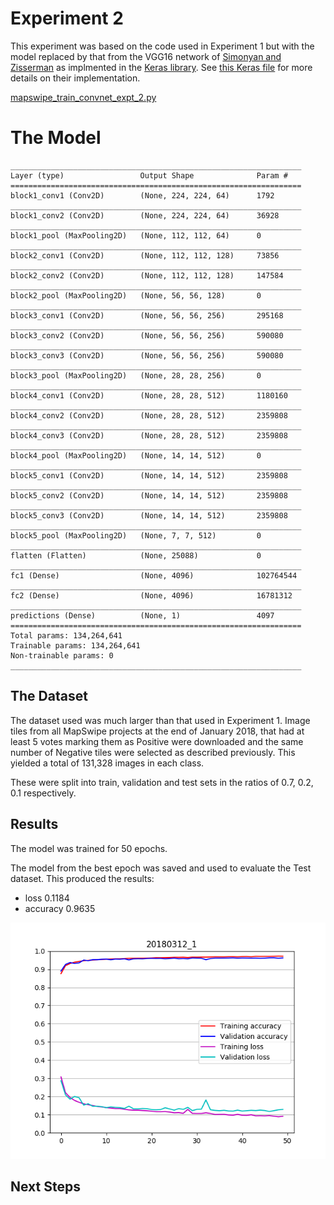# Experiment 2

This experiment was based on the code used in Experiment 1 but with the model replaced by that from the VGG16 
network of [Simonyan and Zisserman](https://arxiv.org/abs/1409.1556) as implmented in the [Keras library](https://keras.io/).
See [this Keras file](https://github.com/keras-team/keras/blob/master/keras/applications/vgg16.py) for more details on their implementation.

[mapswipe_train_convnet_expt_2.py](mapswipe_train_convnet_expt_2.py)


# The Model 

```
_________________________________________________________________
Layer (type)                 Output Shape              Param #   
=================================================================
block1_conv1 (Conv2D)        (None, 224, 224, 64)      1792      
_________________________________________________________________
block1_conv2 (Conv2D)        (None, 224, 224, 64)      36928     
_________________________________________________________________
block1_pool (MaxPooling2D)   (None, 112, 112, 64)      0         
_________________________________________________________________
block2_conv1 (Conv2D)        (None, 112, 112, 128)     73856     
_________________________________________________________________
block2_conv2 (Conv2D)        (None, 112, 112, 128)     147584    
_________________________________________________________________
block2_pool (MaxPooling2D)   (None, 56, 56, 128)       0         
_________________________________________________________________
block3_conv1 (Conv2D)        (None, 56, 56, 256)       295168    
_________________________________________________________________
block3_conv2 (Conv2D)        (None, 56, 56, 256)       590080    
_________________________________________________________________
block3_conv3 (Conv2D)        (None, 56, 56, 256)       590080    
_________________________________________________________________
block3_pool (MaxPooling2D)   (None, 28, 28, 256)       0         
_________________________________________________________________
block4_conv1 (Conv2D)        (None, 28, 28, 512)       1180160   
_________________________________________________________________
block4_conv2 (Conv2D)        (None, 28, 28, 512)       2359808   
_________________________________________________________________
block4_conv3 (Conv2D)        (None, 28, 28, 512)       2359808   
_________________________________________________________________
block4_pool (MaxPooling2D)   (None, 14, 14, 512)       0         
_________________________________________________________________
block5_conv1 (Conv2D)        (None, 14, 14, 512)       2359808   
_________________________________________________________________
block5_conv2 (Conv2D)        (None, 14, 14, 512)       2359808   
_________________________________________________________________
block5_conv3 (Conv2D)        (None, 14, 14, 512)       2359808   
_________________________________________________________________
block5_pool (MaxPooling2D)   (None, 7, 7, 512)         0         
_________________________________________________________________
flatten (Flatten)            (None, 25088)             0         
_________________________________________________________________
fc1 (Dense)                  (None, 4096)              102764544 
_________________________________________________________________
fc2 (Dense)                  (None, 4096)              16781312  
_________________________________________________________________
predictions (Dense)          (None, 1)                 4097      
=================================================================
Total params: 134,264,641
Trainable params: 134,264,641
Non-trainable params: 0
_________________________________________________________________

```


## The Dataset

The dataset used was much larger than that used in Experiment 1. 
Image tiles from all MapSwipe projects at the end of January 2018, that had at least 5 votes marking them as Positive were 
downloaded and the same number of Negative tiles were selected as described previously. This yielded a total of 131,328
images in each class.

These were split into train, validation and test sets in the ratios of 0.7, 0.2, 0.1 respectively.



## Results

The model was trained for 50 epochs.

The model from the best epoch was saved and used to evaluate the Test dataset. This produced the results:
* loss 0.1184
* accuracy 0.9635

![accuracy_and_loss_plot](results/loss_accuracy_plot.png)




## Next Steps


